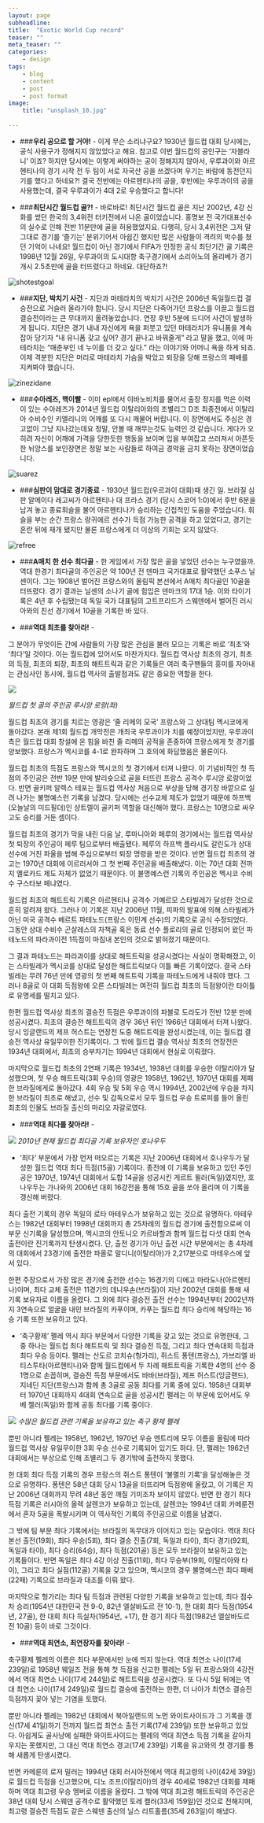 ```yaml
---
layout: page
subheadline: 
title:  "Exotic World Cup record"
teaser: ""
meta_teaser: ""
categories:
    - design
tags:
    - blog
    - content
    - post
    - post format
image:
    title: "unsplash_10.jpg"
   
---
```



- ###**우리 공으로 할 거야!** -
이게 무슨 소리냐구요? 1930년 월드컵 대회 당시에는, 공식 사용구가 정해지지 않았었다고 해요. 참고로 이번 월드컵의 공인구는 ‘자블라니’ 이죠?
하지만 당시에는 이렇게 써야하는 공이 정해지지 않아서, 우루과이와 아르헨티나의 경기 시작 전 두 팀이 서로 자국산 공을 쓰겠다며 우기는 바람에 동전던지기를 했다고 하네요?! 결국 전반에는 아르헨티나의 공을, 후반에는 우루과이의 공을 사용했는데, 결국 우루과이가 4대 2로 우승했다고 합니다!





- ###**최단시간 월드컵 골?!** -
바로바로! 최단시간 월드컵 골은 지난 2002년, 4강 신화를 썼던 한국의 3,4위전 터키전에서 나온 골이었습니다.
홍명보 전 국가대표선수의 실수로 인해 전반 11분만에 골을 허용했었지요. 다행히, 당시 3,4위전은 그저 말 그대로 경기를 ‘즐기는’ 분위기어서 아쉽긴 했지만
많은 사람들이 격려의 박수를 쳤던 기억이 나네요! 월드컵이 아닌 경기에서 FIFA가 인정한 공식 최단기간 골 기록은 1998년 12월 26일, 우루과이의 도시대항 축구경기에서 소리아노의 올리베가 경기 개시 2.5초만에 골을 터뜨렸다고 하네요. 대단하죠?!

![shotestgoal](http://www.segye.com/content/image/2014/06/08/20140608001156_0.jpg)





- ###**지단, 박치기 사건** -
지단과 마테라치의 박치기 사건은 2006년 독일월드컵 결승전으로 거슬러 올라가야 합니다. 당시 지단은 다죽어가던 프랑스를 이끌고 월드컵 결승전이라는 큰 무대까지 올려놓았습니다. 
연장 후반 5분에 드디어 사건이 발생하게 됩니다. 지단은 경기 내내 자신에게 욕을 퍼붓고 있던 마테라치가 유니폼을 계속 잡아 당기자 “내 유니폼 갖고 싶어? 경기 끝나고 바꿔줄게” 라고 말을 했고, 이에 마테라치는 “매춘부인 네 누이를 더 갖고 싶다.” 라는 이야기와 어머니 욕을 하게 되죠. 이제 격분한 지단은 머리로 마테라치 가슴을 박았고 퇴장을 당해 프랑스의 패배를 지켜봐야 했습니다.

![zinezidane](http://cfile10.uf.tistory.com/image/174C821B4CD3D590067D55)






- ###**수아레즈, 핵이빨** -
이미 epl에서 이바노비치를 물어서 출장 정지를 먹은 이력이 있는 수아레즈가 2014년 월드컵 이탈리아와의 조별리그 D조 최종전에서 이탈리아 수비수인 키엘리니의 어깨를 또 다시 깨물어 버립니다. 이 장면에서도 주심은 경고없이 그냥 지나갔는데요 정말, 안볼 때 깨무는것도 능력인 것 같습니다. 게다가 오히려 자신이 어깨에 가격을 당한듯한 행동을 보이며 입을 부여잡고 쓰러져서 아픈듯한 뉘앙스를 보인장면은 정말 보는 사람들로 하여금 경악을 금치 못하는 장면이었습니다.

![suarez](http://cphoto.asiae.co.kr/listimglink/6/2014062610424828407_2.jpg)





- ###**심판이 맘대로 경기종료** -
1930년 월드컵(우르과이 대회)때 생긴 일. 브라질 심판 알메이다 레고씨가 아르헨티나 대 프라스 경기 (당시 스코어 1:0)에서 후반 6분을 남겨 놓고 종료휘슬을 불어 아르헨티나가 승리하는 간접적인 도움을 주었습니다. 휘슬을 부는 순간 프랑스 랑귀에르 선수가 득점 가능한 공격을 하고 있었다고, 경기는 혼란 뒤에 재개 됐지만 물론 프랑스에게 더 이상의 기회는 오지 않았다.

![refree](http://cfile29.uf.tistory.com/image/194D6E3E4F0D60FA04A018)






- ###**A매치 한 선수 최다골** -
한 게임에서 가장 많은 골을 넣었던 선수는 누구였을까. 역대 한경기 최다골의 주인공은 약 100년 전 덴마크 국가대표로 활약했던 소푸스 닐센이다. 그는 1908년 벌어진 프랑스와의 올림픽 본선에서 A매치 최다골인 10골을 터뜨렸다. 경기 결과는 닐센의 소나기 골에 힘입은 덴마크의 17대 1승. 이와 타이기록은 4년 후 수립됐는데 독일 국가 대표팀의 고트프리드가 스웨덴에서 벌어진 러시아와의 친선 경기에서 10골을 기록한 바 있다.






- ###**역대 최초를 찾아라!** - 

그 분야가 무엇이든 간에 사람들의 가장 많은 관심을 불러 모으는 기록은 바로 ‘최초’와 ‘최다’일 것이다. 이는 월드컵에 있어서도 마찬가지다. 월드컵 역사상 최초의 경기, 최초의 득점, 최초의 퇴장, 최초의 해트트릭과 같은 기록들은 여러 축구팬들의 흥미를 자아내는 관심사인 동시에, 월드컵 역사의 출발점과도 같은 중요한 역할을 한다.


![](http://ncc.phinf.naver.net/ncc01/2010/5/7/120/1.jpg?type=w323)

*월드컵 첫 골의 주인공 루시앙 로랑(좌)*


월드컵 최초의 경기를 치르는 영광은 ‘줄 리메의 모국’ 프랑스와 그 상대팀 멕시코에게 돌아갔다. 본래 제1회 월드컵 개막전은 개최국 우루과이가 치를 예정이었지만, 우루과이 측은 월드컵 대회 창설에 온 힘을 바친 줄 리메의 공적을 존중하여 프랑스에게 첫 경기를 양보했다. 프랑스가 멕시코를 4-1로 완파하며 그 호의에 화답했음은 물론이다.

월드컵 최초의 득점도 프랑스와 멕시코의 첫 경기에서 터져 나왔다. 이 기념비적인 첫 득점의 주인공은 전반 19분 만에 발리슛으로 골을 터뜨린 프랑스 공격수 루시앙 로랑이었다. 반면 골키퍼 알렉스 테포는 월드컵 역사상 처음으로 부상을 당해 경기장 바깥으로 실려 나가는 불명예스런 기록을 남겼다. 당시에는 선수교체 제도가 없었기 때문에 하프백(오늘날의 미드필더)인 샹트렐이 골키퍼 역할을 대신해야 했다. 프랑스는 10명으로 싸우고도 승리를 거둔 셈이다.

월드컵 최초의 경기가 막을 내린 다음 날, 루마니아와 페루의 경기에서는 월드컵 역사상 첫 퇴장의 주인공이 페루 팀으로부터 배출됐다. 페루의 하프백 플라시도 갈린도가 상대 선수에 거친 파울을 범해 주심으로부터 퇴장 명령을 받은 것이다. 반면 월드컵 최초의 경고는 1970년 대회에 이르러서야 그 첫 번째 주인공을 배출해냈다. 이는 70년 대회 전까지 옐로카드 제도 자체가 없었기 때문이다. 이 불명예스런 기록의 주인공은 멕시코 수비수 구스타보 페냐였다.

월드컵 최초의 해트트릭 기록은 아르헨티나 공격수 기예르모 스타빌레가 달성한 것으로 흔히 알려져 왔다. 그러나 이 기록은 지난 2006년 11월, 피파의 발표에 의해 스타빌레가 아닌 미국 공격수 베르트 파테노드(프랑스 이민계 선수)의 기록으로 공식 수정되었다. 그동안 상대 수비수 곤살레스의 자책골 혹은 동료 선수 플로리의 골로 인정되어 왔던 파테노드의 파라과이전 1득점이 마침내 본인의 것으로 밝혀졌기 때문이다.

그 결과 파테노드는 파라과이를 상대로 해트트릭을 성공시켰다는 사실이 명확해졌고, 이는 스타빌레가 멕시코를 상대로 달성한 해트트릭보다 이틀 빠른 기록이었다. 결국 스타빌레는 무려 76년 만에 영광의 첫 번째 해트트릭 기록을 파테노드에게 내줘야 했다. 그러나 8골로 이 대회 득점왕에 오른 스타빌레는 여전히 월드컵 최초의 득점왕이란 타이틀로 유명세를 떨치고 있다.

한편 월드컵 역사상 최초의 결승전 득점은 우루과이의 파블로 도라도가 전반 12분 만에 성공시켰다. 최초의 결승전 해트트릭의 경우 36년 뒤인 1966년 대회에서 터져 나왔다. 당시 잉글랜드의 제프 허스트는 연장전 도중 해트트릭을 완성시켰는데, 이는 월드컵 결승전 역사상 유일무이한 진기록이다. 그 밖에 월드컵 결승 역사상 최초의 연장전은 1934년 대회에서, 최초의 승부차기는 1994년 대회에서 현실로 이뤄졌다.

마지막으로 월드컵 최초의 2연패 기록은 1934년, 1938년 대회를 우승한 이탈리아가 달성했으며, 첫 우승 해트트릭(3회 우승)의 영광은 1958년, 1962년, 1970년 대회를 제패한 브라질에게로 돌아갔다. 4회 우승 및 5회 우승 역시 1994년, 2002년에 우승을 차지한 브라질이 최초로 해냈고, 선수 및 감독으로서 모두 월드컵 우승 트로피를 들어 올린 최초의 인물도 브라질 출신의 마리오 자갈로였다.








- ###**역대 최다를 찾아라!** - 


![](http://ncc.phinf.naver.net/ncc02/2010/5/7/247/2.jpg?type=w320)
*2010년 현재 월드컵 최다골 기록 보유자인 호나우두*

- ‘최다’ 부문에서 가장 먼저 떠오르는 기록은 지난 2006년 대회에서 호나우두가 달성한 월드컵 역대 최다 득점(15골) 기록이다. 종전에 이 기록을 보유하고 있던 주인공은 1970년, 1974년 대회에서 도합 14골을 성공시킨 게르트 뮐러(독일)였지만, 호나우두는 가나와의 2006년 대회 16강전을 통해 15호 골을 쏘아 올리며 이 기록을 갱신해 버렸다.

최다 출전 기록의 경우 독일의 로타 마테우스가 보유하고 있는 것으로 유명하다. 마테우스는 1982년 대회부터 1998년 대회까지 총 25차례의 월드컵 경기에 출전함으로써 이 부문 신기록을 달성했으며, 멕시코의 안토니오 카르바할과 함께 월드컵 다섯 대회 연속 출전이란 진기록까지 탄생시켰다. 단, 출전 경기가 아닌 출전 시간 부문에서는 총 4차례의 대회에서 23경기에 출전한 파올로 말디니(이탈리아)가 2,217분으로 마테우스에 앞서 있다.

한편 주장으로서 가장 많은 경기에 출전한 선수는 16경기의 디에고 마라도나(아르헨티나)이며, 최다 교체 출전은 11경기의 데니우손(브라질)이 지난 2002년 대회를 통해 새 기록 보유자로 이름을 올렸다. 그 외에 최다 결승전 출전 선수는 1994년부터 2002년까지 3연속으로 얼굴을 내민 브라질의 카푸이며, 카푸는 월드컵 최다 승리에 해당하는 16승 기록 또한 보유하고 있다.





- ‘축구황제’ 펠레 역시 최다 부문에서 다양한 기록을 갖고 있는 것으로 유명한데, 그 중 하나는 월드컵 최다 해트트릭 및 최다 결승전 득점, 그리고 최다 연속대회 득점과 최다 우승 등이다. 펠레는 산도르 코치슈(헝가리), 쥐스트 퐁텐(프랑스), 가브리엘 바티스투타(아르헨티나)와 함께 월드컵에서 두 차례 해트트릭을 기록한 4명의 선수 중 1명으로 손꼽히며, 결승전 득점 부문에서도 바바(브라질), 제프 허스트(잉글랜드), 지네딘 지단(프랑스)과 함께 총 3골로 공동 최다를 기록 중에 있다. 1958년 대회부터 1970년 대회까지 4대회 연속으로 골을 성공시킨 펠레는 이 부문에 있어서도 우베 젤러(독일)와 함께 공동 최다를 기록 중이다.


![](http://ncc.phinf.naver.net/ncc02/2010/5/7/264/3.jpg?type=w320)
*수많은 월드컵 관련 기록을 보유하고 있는 축구 황제 펠레*

뿐만 아니라 펠레는 1958년, 1962년, 1970년 우승 엔트리에 모두 이름을 올림에 따라 월드컵 역사상 유일무이한 3회 우승 선수로 기록되어 있기도 하다. 단, 펠레는 1962년 대회에서는 부상으로 인해 조별리그 두 경기밖에 출전하지 못했다.

한 대회 최다 득점 기록의 경우 프랑스의 쥐스트 퐁텐이 ‘불멸의 기록’을 달성해놓은 것으로 유명하다. 퐁텐은 58년 대회 당시 13골을 터뜨리며 득점왕에 올랐고, 이 기록은 지난 2006년 대회까지 무려 48년 동안 깨질 기미조차 보이지 않았다. 반면 한 경기 최다 득점 기록은 러시아의 올렉 살렌코가 보유하고 있는데, 살렌코는 1994년 대회 카메룬전에서 혼자 5골을 폭발시키며 이 역사적인 기록의 주인공으로 이름을 남겼다.

그 밖에 팀 부문 최다 기록에서는 브라질의 독무대가 이어지고 있는 모습이다. 역대 최다 본선 출전(19회), 최다 우승(5회), 최다 결승 진출(7회, 독일과 타이), 최다 경기(92회, 독일과 타이), 최다 승리(64승), 최다 득점(201골) 등은 모두 브라질이 보유하고 있는 기록들이다. 반면 독일은 최다 4강 이상 진출(11회), 최다 무승부(19회, 이탈리아와 타이), 그리고 최다 실점(112골) 기록을 갖고 있으며, 멕시코의 경우 불명예스런 최다 패배(22패) 기록으로 브라질과 대조를 이뤄 왔다.

마지막으로 헝가리는 최다 팀 득점과 관련된 다양한 기록을 보유하고 있는데, 최다 점수 차 승리(1954년 대한민국 전 9-0, 82년 엘살바도르 전 10-1), 한 대회 최다 득점(1954년, 27골), 한 대회 최다 득실차(1954년, +17), 한 경기 최다 득점(1982년 엘살바도르 전 10골) 등이 바로 그것이다.





- ###**역대 최연소, 최연장자를 찾아라!** -

축구황제 펠레의 이름은 최다 부문에서만 눈에 띄지 않는다. 역대 최연소 나이(17세 239일)로 1958년 웨일즈 전을 통해 첫 득점을 신고한 펠레는 5일 뒤 프랑스와의 4강전에서 역대 최연소 나이(17세 244일)로 해트트릭을 성공시켰다. 또 다시 5일 뒤에는 역대 최연소 나이(17세 249일)로 월드컵 결승에 출전하는 한편, 더 나아가 최연소 결승전 득점까지 꽂아 넣는 기염을 토했다.

뿐만 아니라 펠레는 1982년 대회에서 북아일랜드의 노먼 와이트사이드가 그 기록을 갱신(17세 41일)하기 전까지 월드컵 최연소 출전 기록(17세 239일) 또한 보유하고 있었다. 아쉽게도 골사냥에 실패한 와이트사이드는 펠레의 역대 최연소 득점 기록을 갈아치우지는 못했지만, 그 대신 역대 최연소 경고(17세 239일) 기록을 유고와의 첫 경기를 통해 새롭게 탄생시켰다.

반면 카메룬의 로저 밀러는 1994년 대회 러시아전에서 역대 최고령의 나이(42세 39일)로 월드컵 득점을 신고했으며, 디노 조프(이탈리아)의 경우 40세로 1982년 대회를 제패하며 역대 최고령 우승 멤버로 이름을 올렸다. 그 밖에 역대 최고령 해트트릭의 주인공은 38년 대회 당시 스웨덴 공격수로 활약했던 토레 켈러(33세 159일)인 것으로 전해지며, 최고령 결승전 득점도 같은 스웨덴 출신의 닐스 리트홀름(35세 263일)이 해냈다.

